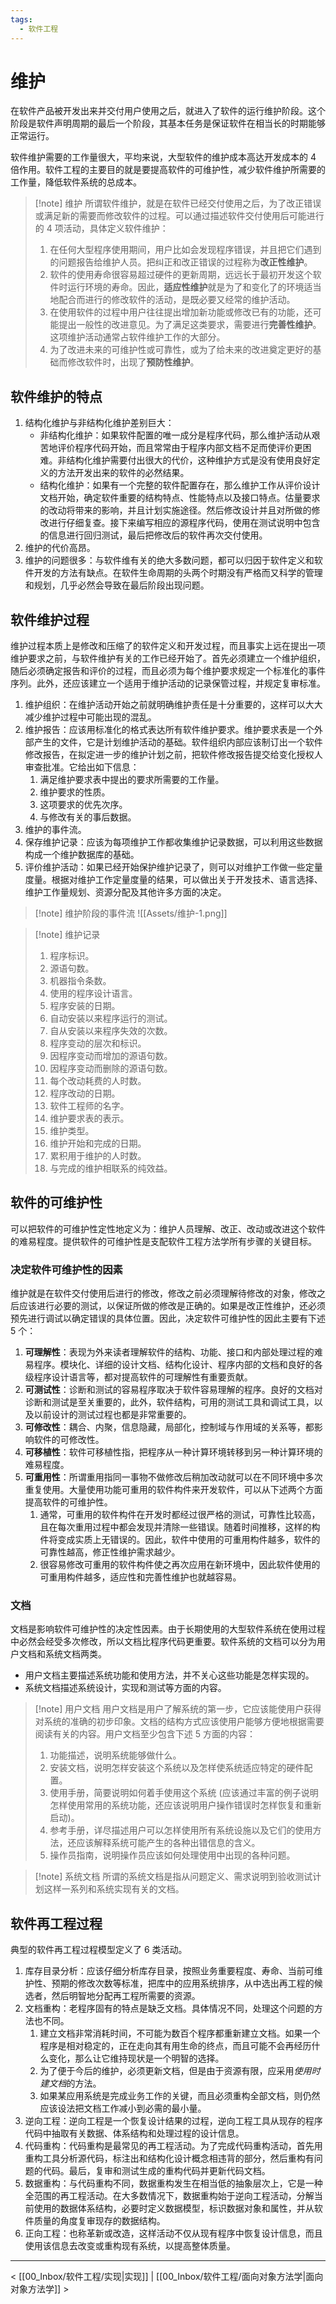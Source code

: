 ```yaml
---
tags:
  - 软件工程
---
```


# 维护

在软件产品被开发出来并交付用户使用之后，就进入了软件的运行维护阶段。这个阶段是软件声明周期的最后一个阶段，其基本任务是保证软件在相当长的时期能够正常运行。

软件维护需要的工作量很大，平均来说，大型软件的维护成本高达开发成本的 4 倍作用。软件工程的主要目的就是要提高软件的可维护性，减少软件维护所需要的工作量，降低软件系统的总成本。

> [!note] 维护
> 所谓软件维护，就是在软件已经交付使用之后，为了改正错误或满足新的需要而修改软件的过程。可以通过描述软件交付使用后可能进行的 4 项活动，具体定义软件维护：
> 1. 在任何大型程序使用期间，用户比如会发现程序错误，并且把它们遇到的问题报告给维护人员。把纠正和改正错误的过程称为**改正性维护**。
> 2. 软件的使用寿命很容易超过硬件的更新周期，远远长于最初开发这个软件时运行环境的寿命。因此，**适应性维护**就是为了和变化了的环境适当地配合而进行的修改软件的活动，是既必要又经常的维护活动。
> 3. 在使用软件的过程中用户往往提出增加新功能或修改已有的功能，还可能提出一般性的改进意见。为了满足这类要求，需要进行**完善性维护**。这项维护活动通常占软件维护工作的大部分。
> 4. 为了改进未来的可维护性或可靠性，或为了给未来的改进奠定更好的基础而修改软件时，出现了**预防性维护**。

## 软件维护的特点

1. 结构化维护与非结构化维护差别巨大：
	- 非结构化维护：如果软件配置的唯一成分是程序代码，那么维护活动从艰苦地评价程序代码开始，而且常常由于程序内部文档不足而使评价更困难。非结构化维护需要付出很大的代价，这种维护方式是没有使用良好定义的方法开发出来的软件的必然结果。
	- 结构化维护：如果有一个完整的软件配置存在，那么维护工作从评价设计文档开始，确定软件重要的结构特点、性能特点以及接口特点。估量要求的改动将带来的影响，并且计划实施途径。然后修改设计并且对所做的修改进行仔细复查。接下来编写相应的源程序代码，使用在测试说明中包含的信息进行回归测试，最后把修改后的软件再次交付使用。
2. 维护的代价高昂。
3. 维护的问题很多：与软件维有关的绝大多数问题，都可以归因于软件定义和软件开发的方法有缺点。在软件生命周期的头两个时期没有严格而又科学的管理和规划，几乎必然会导致在最后阶段出现问题。

## 软件维护过程

维护过程本质上是修改和压缩了的软件定义和开发过程，而且事实上远在提出一项维护要求之前，与软件维护有关的工作已经开始了。首先必须建立一个维护组织，随后必须确定报告和评价的过程，而且必须为每个维护要求规定一个标准化的事件序列。此外，还应该建立一个适用于维护活动的记录保管过程，并规定复审标准。
1. 维护组织：在维护活动开始之前就明确维护责任是十分重要的，这样可以大大减少维护过程中可能出现的混乱。
2. 维护报告：应该用标准化的格式表达所有软件维护要求。维护要求表是一个外部产生的文件，它是计划维护活动的基础。软件组织内部应该制订出一个软件修改报告，在拟定进一步的维护计划之前，把软件修改报告提交给变化授权人审查批准。它给出如下信息：
	1. 满足维护要求表中提出的要求所需要的工作量。
	2. 维护要求的性质。
	3. 这项要求的优先次序。
	4. 与修改有关的事后数据。
3. 维护的事件流。
4. 保存维护记录：应该为每项维护工作都收集维护记录数据，可以利用这些数据构成一个维护数据库的基础。
5. 评价维护活动：如果已经开始保护维护记录了，则可以对维护工作做一些定量度量。根据对维护工作定量度量的结果，可以做出关于开发技术、语言选择、维护工作量规划、资源分配及其他许多方面的决定。

> [!note] 维护阶段的事件流
> ![[Assets/维护-1.png]]

> [!note] 维护记录
> 1. 程序标识。
> 2. 源语句数。
> 3. 机器指令条数。
> 4. 使用的程序设计语言。
> 5. 程序安装的日期。
> 6. 自动安装以来程序运行的测试。
> 7. 自从安装以来程序失效的次数。
> 8. 程序变动的层次和标识。
> 9. 因程序变动而增加的源语句数。
> 10. 因程序变动而删除的源语句数。
> 11. 每个改动耗费的人时数。
> 12. 程序改动的日期。
> 13. 软件工程师的名字。
> 14. 维护要求表的表示。
> 15. 维护类型。
> 16. 维护开始和完成的日期。
> 17. 累积用于维护的人时数。
> 18. 与完成的维护相联系的纯效益。

## 软件的可维护性

可以把软件的可维护性定性地定义为：维护人员理解、改正、改动或改进这个软件的难易程度。提供软件的可维护性是支配软件工程方法学所有步骤的关键目标。

### 决定软件可维护性的因素

维护就是在软件交付使用后进行的修改，修改之前必须理解待修改的对象，修改之后应该进行必要的测试，以保证所做的修改是正确的。如果是改正性维护，还必须预先进行调试以确定错误的具体位置。因此，决定软件可维护性的因此主要有下述 5 个：
1. **可理解性**：表现为外来读者理解软件的结构、功能、接口和内部处理过程的难易程序。模块化、详细的设计文档、结构化设计、程序内部的文档和良好的各级程序设计语言等，都对提高软件的可理解性有重要贡献。
2. **可测试性**：诊断和测试的容易程序取决于软件容易理解的程序。良好的文档对诊断和测试是至关重要的，此外，软件结构，可用的测试工具和调试工具，以及以前设计的测试过程也都是非常重要的。
3. **可修改性**：耦合、内聚，信息隐藏，局部化，控制域与作用域的关系等，都影响软件的可修改性。
4. **可移植性**：软件可移植性指，把程序从一种计算环境转移到另一种计算环境的难易程度。
5. **可重用性**：所谓重用指同一事物不做修改后稍加改动就可以在不同环境中多次重复使用。大量使用功能可重用的软件构件来开发软件，可以从下述两个方面提高软件的可维护性。
	1. 通常，可重用的软件构件在开发时都经过很严格的测试，可靠性比较高，且在每次重用过程中都会发现并清除一些错误。随着时间推移，这样的构件将变成实质上无错误的。因此，软件中使用的可重用构件越多，软件的可靠性越高，修正性维护需求越少。
	2. 很容易修改可重用的软件构件使之再次应用在新环境中，因此软件使用的可重用构件越多，适应性和完善性维护也就越容易。

### 文档

文档是影响软件可维护性的决定性因素。由于长期使用的大型软件系统在使用过程中必然会经受多次修改，所以文档比程序代码更重要。软件系统的文档可以分为用户文档和系统文档两类。
- 用户文档主要描述系统功能和使用方法，并不关心这些功能是怎样实现的。
- 系统文档描述系统设计，实现和测试等方面的内容。

> [!note] 用户文档
> 用户文档是用户了解系统的第一步，它应该能使用户获得对系统的准确的初步印象。文档的结构方式应该使用户能够方便地根据需要阅读有关的内容。用户文档至少包含下述 5 方面的内容：
> 1. 功能描述，说明系统能够做什么。
> 2. 安装文档，说明怎样安装这个系统以及怎样使系统适应特定的硬件配置。
> 3. 使用手册，简要说明如何着手使用这个系统 (应该通过丰富的例子说明怎样使用常用的系统功能，还应该说明用户操作错误时怎样恢复和重新启动)。
> 4. 参考手册，详尽描述用户可以怎样使用所有系统设施以及它们的使用方法，还应该解释系统可能产生的各种出错信息的含义。
> 5. 操作员指南，说明操作员应该如何处理使用中出现的各种问题。

> [!note] 系统文档
> 所谓的系统文档是指从问题定义、需求说明到验收测试计划这样一系列和系统实现有关的文档。

## 软件再工程过程

典型的软件再工程过程模型定义了 6 类活动。
1. 库存目录分析：应该仔细分析库存目录，按照业务重要程度、寿命、当前可维护性、预期的修改次数等标准，把库中的应用系统排序，从中选出再工程的候选者，然后明智地分配再工程所需要的资源。
2. 文档重构：老程序固有的特点是缺乏文档。具体情况不同，处理这个问题的方法也不同。
	1. 建立文档非常消耗时间，不可能为数百个程序都重新建立文档。如果一个程序是相对稳定的，正在走向其有用生命的终点，而且可能不会再经历什么变化，那么让它维持现状是一个明智的选择。
	2. 为了便于今后的维护，必须更新文档，但是由于资源有限，应采用*使用时建文档*的方法。
	3. 如果某应用系统是完成业务工作的关键，而且必须重构全部文档，则仍然应该设法把文档工作减小到必需的最小量。
3. 逆向工程：逆向工程是一个恢复设计结果的过程，逆向工程工具从现存的程序代码中抽取有关数据、体系结构和处理过程的设计信息。
4. 代码重构：代码重构是最常见的再工程活动。为了完成代码重构活动，首先用重构工具分析源代码，标注出和结构化设计概念相违背的部分，然后重构有问题的代码。最后，复审和测试生成的重构代码并更新代码文档。
5. 数据重构：与代码重构不同，数据重构发生在相当低的抽象层次上，它是一种全范围的再工程活动。在大多数情况下，数据重构始于逆向工程活动，分解当前使用的数据体系结构，必要时定义数据模型，标识数据对象和属性，并从软件质量的角度复审现存的数据结构。
6. 正向工程：也称革新或改造，这样活动不仅从现有程序中恢复设计信息，而且使用该信息去改变或重构现有系统，以提高整体质量。

---
< [[00_Inbox/软件工程/实现|实现]] | [[00_Inbox/软件工程/面向对象方法学|面向对象方法学]] >
